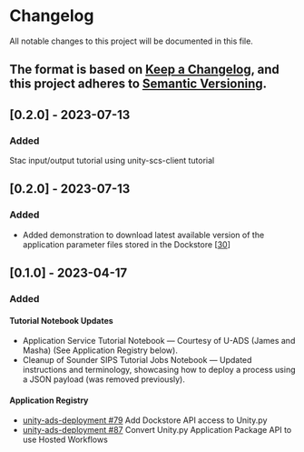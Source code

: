 # Changelog

All notable changes to this project will be documented in this file. 

The format is based on [Keep a Changelog](https://keepachangelog.com/en/1.0.0/),
and this project adheres to [Semantic Versioning](https://semver.org/spec/v2.0.0.html).
--------
## [0.2.0] - 2023-07-13

### Added
Stac input/output tutorial using unity-scs-client tutorial

## [0.2.0] - 2023-07-13

### Added
* Added demonstration to download latest available version of the application parameter files stored in the Dockstore [[30](https://github.com/unity-sds/unity-py/issues/30)]

## [0.1.0] - 2023-04-17

### Added

#### Tutorial Notebook Updates

* Application Service Tutorial Notebook — Courtesy of U-ADS (James and Masha) (See Application Registry below).
* Cleanup of Sounder SIPS Tutorial Jobs Notebook — Updated instructions and terminology, showcasing how to deploy a process using a JSON payload (was removed previously).

#### Application Registry
* [unity-ads-deployment #79](https://github.com/unity-sds/unity-ads-deployment/issues/79) Add Dockstore API access to Unity.py
* [unity-ads-deployment #87](https://github.com/unity-sds/unity-ads-deployment/issues/87) Convert Unity.py Application Package API to use Hosted Workflows

